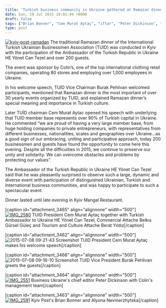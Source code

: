 ```yaml
---
title: 'Turkish business community in Ukraine gathered at Ramazan dinner'
date: Sun, 19 Jul 2015 19:02:44 +0000
draft: false
tags: ["Brian Bonner", "Cem Murat Aytaç", "iftar", "Peter Dickinson", "Ramadan in Kiev", "Ramazan in Kiev", "TUİD (Türk Ukrayna İşadamları Derneği)", "Turkish Busineess Community in Kiev", "Turkish Business", "Turkish restaurant in Kiev", "Yönet Can Tezel"]
type: post
---
```


[![kyiv-post-ramadan](http://burakpehlivan.org/wp-content/uploads/2015/07/kyiv-post-ramadan.png)](http://burakpehlivan.org/wp-content/uploads/2015/07/kyiv-post-ramadan.png)
The traditional Ramazan dinner of the International Turkish Ukrainian Businessmen Association (TUID) was conducted in Kyiv  with the participation of the Ambassador of the Turkish Republic in Ukraine HE Yönet Can Tezel and over 200 guests.

The event was sponsor by Colin’s, one of the top international clothing retail companies, operating 80 stores and employing over 1,000 employees in Ukraine.

In his welcome speech, TUID Vice Chairman Burak Pehlivan welcomed participants, mentioned that Ramazan dinner is the most important of over 30 yearly events organized by TUID, and explained Ramazan dinner’s special meaning and importance in Turkish culture.

Later TUİD chairman Cem Murat Aytac opened his speech with underlying that TUID member base represents over 90% of Turkish capital in Ukraine. He commented “we are proud of having a very large member base, from huge holding companies to private entrepreneurs, with representatives from different businesses, nationalities, scales and geographies over Ukraine…as a good sign of our embracing, uniting and participative approach, today 200 businessmen and guests have found the opportunity to come here this evening. Despite all the difficulties in 2015, we continue to preserve our unity and solidarity. We can overcome obstacles and problems by protecting our values”.

The Ambassador of the Turkish Republic in Ukraine HE Yönet Can Tezel said that he was pleasantly surprised to observe such a large, dynamic and diverse event with participation of distinguished Ukrainian, Turkish and International business communities, and was happy to participate to such a spectacular event.

Dinner lasted until late evening in Kyiv Mangal Restaurant.

\[caption id="attachment\_3465" align="alignnone" width="500"\][![IMG_2580](http://burakpehlivan.org/wp-content/uploads/2015/07/IMG_2580.jpg)](http://burakpehlivan.org/wp-content/uploads/2015/07/IMG_2580.jpg) TUID President Cem Murat Aytaç together with Turkish Ambassador to Ukraine HE Yönet Can Tezel, Commercial Attache Belkıs Gürsel Güleç and Tourism and Culture Attache Berat Yıldız\[/caption\]

\[caption id="attachment\_3462" align="alignnone" width="500"\]![2015-07-08 09-21-43 Screenshot](http://burakpehlivan.org/wp-content/uploads/2015/07/2015-07-08-09-21-43-Screenshot-1024x575.png) TUID President Cem Murat Aytaç makes his welcome speech\[/caption\]

\[caption id="attachment\_3466" align="alignnone" width="500"\]![2015-07-08 09-16-10 Screenshot](http://burakpehlivan.org/wp-content/uploads/2015/07/2015-07-08-09-16-10-Screenshot-1024x575.png) TUID Vice President Burak Pehlivan greets the guests\[/caption\]

\[caption id="attachment\_3464" align="alignnone" width="500"\][![IMG_2551](http://burakpehlivan.org/wp-content/uploads/2015/07/IMG_2551.jpg)](http://burakpehlivan.org/wp-content/uploads/2015/07/IMG_2551.jpg) Business Ukraine's chief editor Peter Dickinson with Colin's management team\[/caption\]

\[caption id="attachment\_3463" align="alignnone" width="500"\][![IMG_2591](http://burakpehlivan.org/wp-content/uploads/2015/07/IMG_2591.jpg)](http://burakpehlivan.org/wp-content/uploads/2015/07/IMG_2591.jpg) Kyiv Post's Brian Bonner and Alyona Nevmerzhytska\[/caption\]

